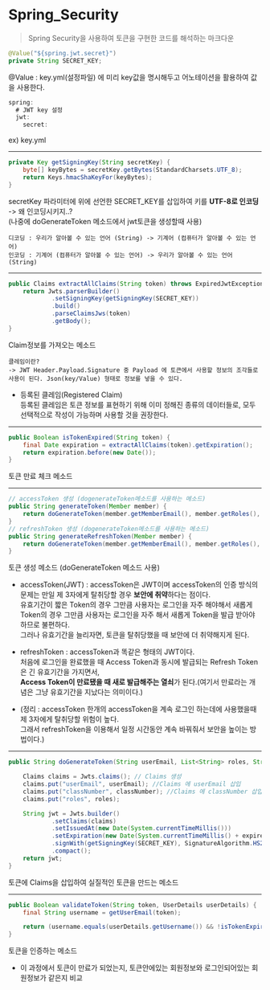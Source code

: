 # Spring_Security
> Spring Security을 사용하여 토큰을 구현한 코드를 해석하는 마크다운

```java
@Value("${spring.jwt.secret}")
private String SECRET_KEY;
```
@Value : key.yml(설정파일) 에 미리 key값을 명시해두고 어노테이션을 활용하여 값을 사용한다.

```java
spring:
  # JWT key 설정
  jwt:
    secret: 
```
ex) key.yml

---
```java
private Key getSigningKey(String secretKey) {
    byte[] keyBytes = secretKey.getBytes(StandardCharsets.UTF_8);
    return Keys.hmacShaKeyFor(keyBytes);
}
```
secretKey 파라미터에 위에 선언한 SECRET_KEY를 삽입하여 키를 **UTF-8로 인코딩** -> 왜 인코딩시키지..?   
(나중에 doGenerateToken 메소드에서 jwt토큰을 생성할때 사용)

```
디코딩 : 우리가 알아볼 수 있는 언어 (String) -> 기계어 (컴퓨터가 알아볼 수 있는 언어)   
인코딩 : 기계어 (컴퓨터가 알아볼 수 있는 언어) -> 우리가 알아볼 수 있는 언어 (String)
```

---

```java
public Claims extractAllClaims(String token) throws ExpiredJwtException {
    return Jwts.parserBuilder()
            .setSigningKey(getSigningKey(SECRET_KEY))
            .build()
            .parseClaimsJws(token)
            .getBody();
}
```
Claim정보를 가져오는 메소드
```
클레임이란?
-> JWT Header.Payload.Signature 중 Payload 에 토큰에서 사용할 정보의 조각들로 사용이 된다. Json(key/Value) 형태로 정보를 넣을 수 있다.
```
- 등록된 클레임(Registered Claim)   
등록된 클레임은 토큰 정보를 표현하기 위해 이미 정해진 종류의 데이터들로, 모두 선택적으로 작성이 가능하며 사용할 것을 권장한다.

---

```java
public Boolean isTokenExpired(String token) {
    final Date expiration = extractAllClaims(token).getExpiration();
    return expiration.before(new Date());
}
```
토큰 만료 체크 메소드

---

```java
// accessToken 생성 (dogenerateToken메소드를 사용하는 메소드)
public String generateToken(Member member) {
    return doGenerateToken(member.getMemberEmail(), member.getRoles(), member.getMemberClassNumber(), TOKEN_VALIDATION_SECOND);
}
// refreshToken 생성 (dogenerateToken메소드를 사용하는 메소드)
public String generateRefreshToken(Member member) {
    return doGenerateToken(member.getMemberEmail(), member.getRoles(), member.getMemberClassNumber(), REFRESH_TOKEN_VALIDATION_SECOND);
}
```
토큰 생성 메소드 (doGenerateToken 메소드 사용) 
- accessToken(JWT) : accessToken은 JWT이며 accessToken의 인증 방식의 문제는 만일 제 3자에게 탈취당할 경우 **보안에 취약**하다는 점이다.   
유효기간이 짧은 Token의 경우 그만큼 사용자는 로그인을 자주 해야해서 새롭게 Token의 경우 그만큼 사용자는 로그인을 자주 해서 새롭게 Token을 발급 받아야 하므로 불편하다.   
그러나 유효기간을 늘리자면, 토큰을 탈취당했을 때 보안에 더 취약해지게 된다.

- refreshToken : accessToken과 똑같은 형태의 JWT이다.    
처음에 로그인을 완료했을 때 Access Token과 동시에 발급되는 Refresh Token은 긴 유효기간을 가지면서,   
**Access Token이 만료됐을 때 새로 발급해주는 열쇠**가 된다.(여기서 만료라는 개념은 그냥 유효기간을 지났다는 의미이다.)

- (정리 : accessToken 한개의 accessToken을 계속 로그인 하는데에 사용했을때 제 3자에게 탈취당할 위험이 높다.   
그래서 refreshToken을 이용해서 일정 시간동안 계속 바꿔줘서 보안을 높이는 방법이다.)

---

```java
public String doGenerateToken(String userEmail, List<String> roles, String classNumber, long expireTime) {

    Claims claims = Jwts.claims(); // Claims 생성
    claims.put("userEmail", userEmail); //Claims 에 userEmail 삽입
    claims.put("classNumber", classNumber); //Claims 에 classNumber 삽입
    claims.put("roles", roles);

    String jwt = Jwts.builder()
            .setClaims(claims)
            .setIssuedAt(new Date(System.currentTimeMillis()))
            .setExpiration(new Date(System.currentTimeMillis() + expireTime))
            .signWith(getSigningKey(SECRET_KEY), SignatureAlgorithm.HS256)
            .compact();
    return jwt;
}
```
토큰에 Claims을 삽입하여 실질적인 토큰을 만드는 메소드

---

```java
public Boolean validateToken(String token, UserDetails userDetails) {
    final String username = getUserEmail(token);

    return (username.equals(userDetails.getUsername()) && !isTokenExpired(token));
}
```
토큰을 인증하는 메소드
- 이 과정에서 토큰이 만료가 되었는지, 토큰안에있는 회원정보와 로그인되어있는 회원정보가 같은지 비교